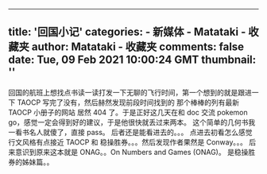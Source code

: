 
---
title: '回国小记'
categories: 
    - 新媒体
    - Matataki - 收藏夹
author: Matataki - 收藏夹
comments: false
date: Tue, 09 Feb 2021 10:00:24 GMT
thumbnail: ''
---

<div>   
回国的航班上想找点书读一读打发一下无聊的飞行时间，第一个想到的就是跟进一下 TAOCP 写完了没有，然后赫然发现前段时间找到的 那个棒棒的列有最新 TAOCP 小册子的网站 居然 404 了。于是正好这几天在和 doc 交流 pokemon go，感觉一定会得到好的建议，于是他很快就丢过来两本。 这个简单的几何书我一看书名人就傻了，直接 pass。
后者还是能看进去的。。。 点进去初看怎么感觉行文风格有点接近 TAOCP 和 稳操胜券。。。然后发现作者果然是 Conway。。。 后来意识到原来这本就是 ONAG。。On Numbers and Games (ONAG)。
是稳操胜券的姊妹篇。。  
</div>
            